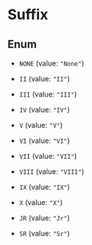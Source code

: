 

# Suffix

## Enum


* `NONE` (value: `"None"`)

* `II` (value: `"II"`)

* `III` (value: `"III"`)

* `IV` (value: `"IV"`)

* `V` (value: `"V"`)

* `VI` (value: `"VI"`)

* `VII` (value: `"VII"`)

* `VIII` (value: `"VIII"`)

* `IX` (value: `"IX"`)

* `X` (value: `"X"`)

* `JR` (value: `"Jr"`)

* `SR` (value: `"Sr"`)



